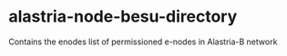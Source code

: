 # alastria-node-besu-directory
Contains the enodes list of permissioned e-nodes in Alastria-B network
